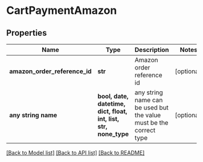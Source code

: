 # CartPaymentAmazon


## Properties
Name | Type | Description | Notes
------------ | ------------- | ------------- | -------------
**amazon_order_reference_id** | **str** | Amazon order reference id | [optional] 
**any string name** | **bool, date, datetime, dict, float, int, list, str, none_type** | any string name can be used but the value must be the correct type | [optional]

[[Back to Model list]](../README.md#documentation-for-models) [[Back to API list]](../README.md#documentation-for-api-endpoints) [[Back to README]](../README.md)



